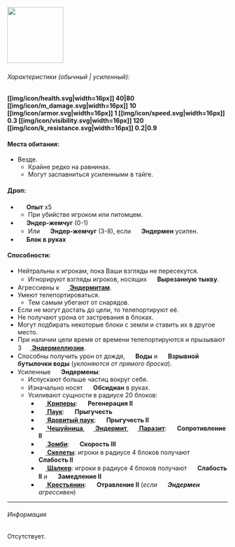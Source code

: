 <img src="https://gamepedia.cursecdn.com/minecraft_gamepedia/2/28/Enderman.png" width="128"> 

###### Характеристики (*обычный | усиленный*):
**[[img/icon/health.svg|width=16px]] 40|80
[[img/icon/m_damage.svg|width=16px]] 10
[[img/icon/armor.svg|width=16px]] 1
[[img/icon/speed.svg|width=16px]] 0.3
[[img/icon/visibility.svg|width=16px]] 120
[[img/icon/k_resistance.svg|width=16px]] 0.2|0.9**

#### Места обитания:
- Везде.
  - Крайне редко на равнинах.
  - Могут заспавниться усиленными в тайге.

#### Дроп:
- <img src="https://gamepedia.cursecdn.com/minecraft_gamepedia/3/38/Experience_Orb.gif" width="16"> **Опыт** x5
  - При убийстве игроком или питомцем.
- <img src="https://gamepedia.cursecdn.com/minecraft_gamepedia/f/f6/Ender_Pearl_JE3_BE2.png" width="16"> **Эндер-жемчуг** (0-1)
  - Или <img src="https://gamepedia.cursecdn.com/minecraft_gamepedia/f/f6/Ender_Pearl_JE3_BE2.png" width="16"> **Эндер-жемчуг** (3-8), если <img src="https://gamepedia.cursecdn.com/minecraft_gamepedia/2/28/Enderman.png" width="16"> **Эндермен** усилен.
- <img src="https://gamepedia.cursecdn.com/minecraft_gamepedia/2/2a/Grass_Block_JE8_BE5.png" width="16"> **Блок в руках**

#### Способности:
- Нейтральны к игрокам, пока Ваши взгляды не пересекутся.
  - Игнорируют взгляды игроков, носящих <img src="https://gamepedia.cursecdn.com/minecraft_gamepedia/d/d8/Carved_Pumpkin_JE3_BE2.png" width="16"> **Вырезанную тыкву**.
- Агрессивны к [<img src="https://gamepedia.cursecdn.com/minecraft_gamepedia/6/6e/Endermite.gif" width="16"> **Эндермитам**](https://github.com/SoSeDiK-Universe/Wiki/wiki/Эндермит).
- Умеют телепортироваться.
  - Тем самым убегают от снарядов.
- Если не могут достать до цели, то телепортируют её.
- Не получают урона от застревания в блоках.
- Могут подбирать некоторые блоки с земли и ставить их в другое место.
- При наличии цели время от времени телепортируются и прызывают 3 [<img src="https://gamepedia.cursecdn.com/minecraft_gamepedia/2/28/Enderman.png" width="16"> **Эндермеллюзии**](https://github.com/SoSeDiK-Universe/Wiki/wiki/Эндермеллюзия).
- Способны получить урон от дождя, <img src="https://gamepedia.cursecdn.com/minecraft_gamepedia/2/25/Water_%28animated%29.png" width="16"> **Воды** и <img src="https://gamepedia.cursecdn.com/minecraft_gamepedia/1/18/Splash_Water_Bottle_JE2_BE2.png" width="16"> **Взрывной бутылочки воды** (*уклоняются от прямого броска*).
- Усиленные <img src="https://gamepedia.cursecdn.com/minecraft_gamepedia/2/28/Enderman.png" width="16"> **Эндермены**:
  - Испускают больше частиц вокруг себя.
  - Изначально носят <img src="https://gamepedia.cursecdn.com/minecraft_gamepedia/9/99/Obsidian_JE3_BE2.png" width="16"> **Обсидиан** в руках.
  - Усиливают сущности в радиусе 20 блоков:
    - [<img src="https://gamepedia.cursecdn.com/minecraft_gamepedia/0/0a/Creeper.png" width="16"> **Криперы**](https://github.com/SoSeDiK-Universe/Wiki/wiki/Криперы): <img src="https://gamepedia.cursecdn.com/minecraft_gamepedia/5/53/Regeneration.png" width="16"> **Регенерация II**
    - [<img src="https://gamepedia.cursecdn.com/minecraft_gamepedia/8/84/Spider.png" width="16"> **Паук**](https://github.com/SoSeDiK-Universe/Wiki/wiki/Паук): <img src="https://gamepedia.cursecdn.com/minecraft_gamepedia/1/16/Jump_Boost.png" width="16"> **Прыгучесть**
    - [<img src="https://gamepedia.cursecdn.com/minecraft_gamepedia/6/60/Cave_Spider.png" width="16"> **Ядовитый паук**](https://github.com/SoSeDiK-Universe/Wiki/wiki/Ядовитый-паук): <img src="https://gamepedia.cursecdn.com/minecraft_gamepedia/1/16/Jump_Boost.png" width="16"> **Прыгучесть II**
    - [<img src="https://gamepedia.cursecdn.com/minecraft_gamepedia/e/ee/Silverfish.gif" width="16"> **Чешуйница**](https://github.com/SoSeDiK-Universe/Wiki/wiki/Чешуйница), [<img src="https://gamepedia.cursecdn.com/minecraft_gamepedia/6/6e/Endermite.gif" width="16"> **Эндермит**](https://github.com/SoSeDiK-Universe/Wiki/wiki/Эндермит), [<img src="https://gamepedia.cursecdn.com/minecraft_gamepedia/e/ee/Silverfish.gif" width="16"> **Паразит**](https://github.com/SoSeDiK-Universe/Wiki/wiki/Паразит): <img src="https://gamepedia.cursecdn.com/minecraft_gamepedia/4/4b/Resistance.png" width="16"> **Сопротивление II**
    - [<img src="https://gamepedia.cursecdn.com/minecraft_gamepedia/c/c3/Zombie.png" width="16"> **Зомби**](https://github.com/SoSeDiK-Universe/Wiki/wiki/Зомби): <img src="https://gamepedia.cursecdn.com/minecraft_gamepedia/9/94/Speed.png" width="16"> **Скорость III**
    - [<img src="https://gamepedia.cursecdn.com/minecraft_gamepedia/2/23/Skeleton.png" width="16"> **Скелеты**](https://github.com/SoSeDiK-Universe/Wiki/wiki/Скелеты): игроки в радиусе 4 блоков получают <img src="https://gamepedia.cursecdn.com/minecraft_gamepedia/f/f9/Weakness.png" width="16"> **Слабость II**
    - [<img src="https://gamepedia.cursecdn.com/minecraft_gamepedia/0/06/Shulker.png" width="16"> **Шалкер**](https://github.com/SoSeDiK-Universe/Wiki/wiki/Шалкер): игроки в радиусе 4 блоков получают <img src="https://gamepedia.cursecdn.com/minecraft_gamepedia/f/f9/Weakness.png" width="16"> **Слабость II** и <img src="https://gamepedia.cursecdn.com/minecraft_gamepedia/7/7e/Slowness.png" width="16"> **Замедление II**
    - [<img src="https://gamepedia.cursecdn.com/minecraft_gamepedia/d/d8/Plains_Villager_Base.png" width="16"> **Крестьянин**](https://github.com/SoSeDiK-Universe/Wiki/wiki/Крестьянин): <img src="https://gamepedia.cursecdn.com/minecraft_gamepedia/0/05/Poison.png" width="16"> **Отравление II** (*если <img src="https://gamepedia.cursecdn.com/minecraft_gamepedia/2/28/Enderman.png" width="16"> **Эндермен** агрессивен*)

___
###### Информация
Отсутствует.